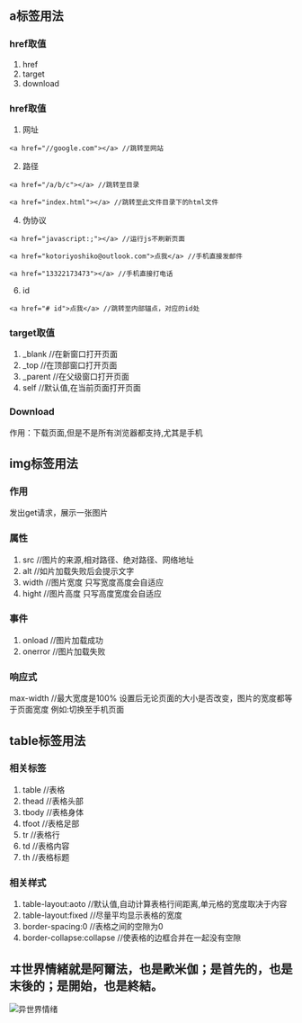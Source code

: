 ## a标签用法

### href取值

1. href
2. target
3. download


### href取值

1. 网址

````<a href="//google.com"></a> //跳转至网站````

2. 路径

````<a href="/a/b/c"></a> //跳转至目录````

````<a href="index.html"></a> //跳转至此文件目录下的html文件````

4. 伪协议

````<a href="javascript:;"></a> //运行js不刷新页面````

````<a href="kotoriyoshiko@outlook.com">点我</a> //手机直接发邮件````

````<a href="13322173473"></a> //手机直接打电话````

6. id

 ````<a href="# id">点我</a> //跳转至内部锚点，对应的id处````

### target取值

1. _blank  //在新窗口打开页面
2. _top //在顶部窗口打开页面
3. _parent //在父级窗口打开页面
4. self //默认值,在当前页面打开页面

### Download

作用：下载页面,但是不是所有浏览器都支持,尤其是手机

## img标签用法

### 作用

发出get请求，展示一张图片

### 属性

1. src //图片的来源,相对路径、绝对路径、网络地址
2. alt //如片加载失败后会提示文字
3. width //图片宽度 只写宽度高度会自适应
4. hight //图片高度 只写高度宽度会自适应 

### 事件

1. onload //图片加载成功
2. onerror //图片加载失败

### 响应式

max-width //最大宽度是100% 设置后无论页面的大小是否改变，图片的宽度都等于页面宽度  例如:切换至手机页面

## table标签用法

### 相关标签

1. table //表格
2. thead //表格头部
4. tbody //表格身体
5. tfoot //表格足部
6. tr //表格行
7. td //表格内容
8. th //表格标题

### 相关样式

1. table-layout:aoto //默认值,自动计算表格行间距离,单元格的宽度取决于内容 
2. table-layout:fixed //尽量平均显示表格的宽度
3. border-spacing:0 //表格之间的空隙为0
4. border-collapse:collapse //使表格的边框合并在一起没有空隙

## ヰ世界情緒就是阿爾法，也是歐米伽；是首先的，也是末後的；是開始，也是終結。
![异世界情绪](./ヰ世界情緒.jpg)
